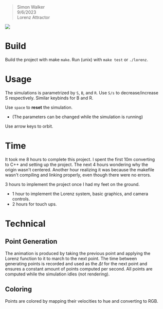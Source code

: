 > Simon Walker  
> 9/6/2023  
> Lorenz Attractor

![](./demo.gif)

# Build

Build the project with make `make`.
Run (unix) with `make test` or `./lorenz`.

# Usage

The simulations is parametrized by `S`, `B`, and `R`.
Use `S/s` to decrease/increase S respectively. Similar keybinds for B and R.

Use `space` to **reset** the simulation.
  - (The parameters can be changed while the simulation is running)

Use arrow keys to orbit.

# Time

It took me 8 hours to complete this project.
I spent the first 10m converting to C++ and setting up the project.
The next 4 hours wondering why the origin wasn't centered.
Another hour realizing it was because the makefile wasn't compiling and linking properly, even though there were no errors.

3 hours to implement the project once I had my feet on the ground.
  - 1 hour to implement the Lorenz system, basic graphics, and camera controls.
  - 2 hours for touch ups.

# Technical

## Point Generation
The animation is produced by taking the previous point and applying the Lorenz function to it to
march to the next point. The time between generating points is recorded and used as the 
$\Delta t$ for the next point and ensures a constant amount of points computed per second.
All points are computed while the simulation idles (not rendering).

## Coloring
Points are colored by mapping their velocities to hue and converting to RGB.